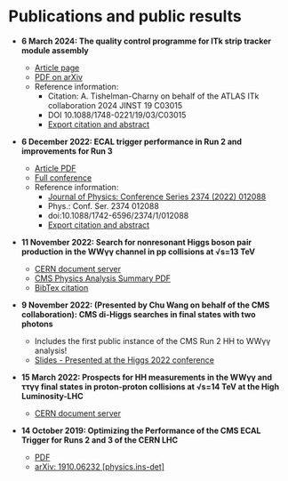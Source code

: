 # Publications and public results

- **6 March 2024: The quality control programme for ITk strip tracker module assembly** <br />
  - [Article page](https://iopscience.iop.org/article/10.1088/1748-0221/19/03/C03015)
  - [PDF on arXiv](https://arxiv.org/abs/2401.17054)
  - Reference information:
    - Citation: A. Tishelman-Charny on behalf of the ATLAS ITk collaboration 2024 JINST 19 C03015
    - DOI 10.1088/1748-0221/19/03/C03015
    - [Export citation and abstract](https://iopscience.iop.org/export?type=article&doi=10.1088/1748-0221/19/03/C03015&exportFormat=iopexport_bib&exportType=abs&navsubmit=Export+abstract) <br />

- **6 December 2022: ECAL trigger performance in Run 2 and improvements for Run 3** <br />
  - [Article PDF](https://iopscience.iop.org/article/10.1088/1742-6596/2374/1/012088/pdf)
  - [Full conference](https://iopscience.iop.org/issue/1742-6596/2374/1)
  - Reference information:
    - [Journal of Physics: Conference Series 2374 (2022) 012088](https://iopscience.iop.org/article/10.1088/1742-6596/2374/1/012088)
    - Phys.: Conf. Ser. 2374 012088
    - doi:10.1088/1742-6596/2374/1/012088
    - [Export citation and abstract](https://iopscience.iop.org/export?type=article&doi=10.1088/1742-6596/2374/1/012088&exportFormat=iopexport_bib&exportType=abs&navsubmit=Export+abstract)

- **11 November 2022: Search for nonresonant Higgs boson pair production in the WWγγ channel in pp collisions at √s=13 TeV** <br />

  - [CERN document server](https://cds.cern.ch/record/2840773?ln=en)
  - [CMS Physics Analysis Summary PDF](https://cds.cern.ch/record/2840773/files/HIG-21-014-pas.pdf)
  - [BibTex citation](https://cds.cern.ch/record/2840773/export/hx?ln=en)

- **9 November 2022: (Presented by Chu Wang on behalf of the CMS collaboration): CMS di-Higgs searches in final states with two photons** <br />
  
  - Includes the first public instance of the CMS Run 2 HH to WWγγ analysis!
  - [Slides - Presented at the Higgs 2022 conference](https://indico.cern.ch/event/1086716/contributions/5049855/attachments/2543988/4381901/Higgs2022.pdf)

- **15 March 2022: Prospects for HH measurements in the WWγγ and ττγγ final states in proton-proton collisions at √s=14 TeV at the High Luminosity-LHC** <br />

  - [CERN document server](http://cds.cern.ch/record/2804003)

- **14 October 2019: Optimizing the Performance of the CMS ECAL Trigger for Runs 2 and 3 of the CERN LHC** <br />

  -  [PDF](https://arxiv.org/pdf/1910.06232.pdf) 
  -  [arXiv: 1910.06232 [physics.ins-det]](https://arxiv.org/abs/1910.06232)

